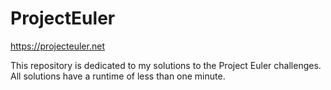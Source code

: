 # ProjectEuler

https://projecteuler.net

This repository is dedicated to my solutions to the Project Euler challenges. All solutions have a runtime of less than one minute.

